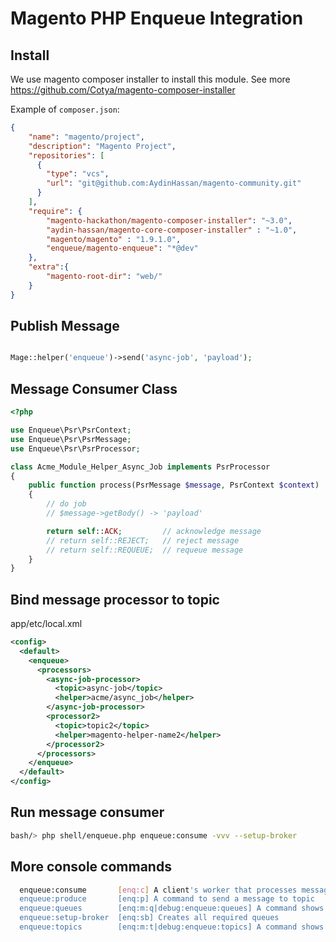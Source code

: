 
Magento PHP Enqueue Integration
===============================

Install
-------
We use magento composer installer to install this module.
See more https://github.com/Cotya/magento-composer-installer

Example of `composer.json`:

```json
{
    "name": "magento/project",
    "description": "Magento Project",
    "repositories": [
      {
        "type": "vcs",
        "url": "git@github.com:AydinHassan/magento-community.git"
      }
    ],
    "require": {
        "magento-hackathon/magento-composer-installer": "~3.0",
        "aydin-hassan/magento-core-composer-installer" : "~1.0",
        "magento/magento" : "1.9.1.0",
        "enqueue/magento-enqueue": "*@dev"
    },
    "extra":{
        "magento-root-dir": "web/"
    }
}
```

Publish Message
---------------

```php

Mage::helper('enqueue')->send('async-job', 'payload');

```

Message Consumer Class
----------------------
```php
<?php

use Enqueue\Psr\PsrContext;
use Enqueue\Psr\PsrMessage;
use Enqueue\Psr\PsrProcessor;

class Acme_Module_Helper_Async_Job implements PsrProcessor
{
    public function process(PsrMessage $message, PsrContext $context)
    {
        // do job
        // $message->getBody() -> 'payload'

        return self::ACK;         // acknowledge message
        // return self::REJECT;   // reject message
        // return self::REQUEUE;  // requeue message
    }
}
```

Bind message processor to topic
-------------------------------

app/etc/local.xml
```xml
<config>
  <default>
    <enqueue>
      <processors>
        <async-job-processor>
          <topic>async-job</topic>
          <helper>acme/async_job</helper>
        </async-job-processor>
        <processor2>
          <topic>topic2</topic>
          <helper>magento-helper-name2</helper>
        </processor2>
      </processors>
    </enqueue>
  </default>
</config>
```

Run message consumer
--------------------
```bash
bash/> php shell/enqueue.php enqueue:consume -vvv --setup-broker
```

More console commands
---------------------
```bash
  enqueue:consume       [enq:c] A client's worker that processes messages. By default it connects to default queue. It select an appropriate message processor based on a message headers
  enqueue:produce       [enq:p] A command to send a message to topic
  enqueue:queues        [enq:m:q|debug:enqueue:queues] A command shows all available queues and some information about them.
  enqueue:setup-broker  [enq:sb] Creates all required queues
  enqueue:topics        [enq:m:t|debug:enqueue:topics] A command shows all available topics and some information about them.
```

